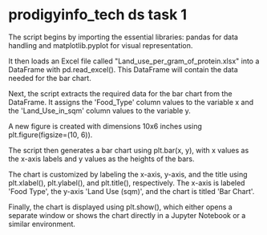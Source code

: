 # prodigyinfo_tech ds task 1 

The script begins by importing the essential libraries: pandas for data handling and matplotlib.pyplot for visual representation.

It then loads an Excel file called "Land_use_per_gram_of_protein.xlsx" into a DataFrame with pd.read_excel(). This DataFrame will contain the data needed for the bar chart.

Next, the script extracts the required data for the bar chart from the DataFrame. It assigns the 'Food_Type' column values to the variable x and the 'Land_Use_in_sqm' column values to the variable y.

A new figure is created with dimensions 10x6 inches using plt.figure(figsize=(10, 6)).

The script then generates a bar chart using plt.bar(x, y), with x values as the x-axis labels and y values as the heights of the bars.

The chart is customized by labeling the x-axis, y-axis, and the title using plt.xlabel(), plt.ylabel(), and plt.title(), respectively. The x-axis is labeled 'Food Type', the y-axis 'Land Use (sqm)', and the chart is titled 'Bar Chart'.

Finally, the chart is displayed using plt.show(), which either opens a separate window or shows the chart directly in a Jupyter Notebook or a similar environment.
